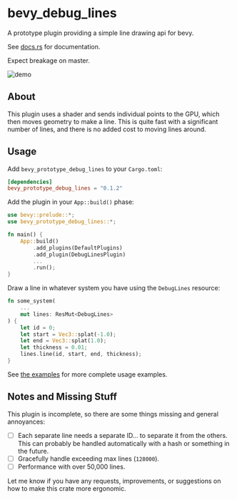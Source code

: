 # bevy_debug_lines
A prototype plugin providing a simple line drawing api for bevy.

See [docs.rs]() for documentation.

Expect breakage on master.

![demo](https://github.com/Toqozz/bevy_debug_lines/blob/master/demo.gif)

## About
This plugin uses a shader and sends individual points to the GPU, which then moves geometry to make a line.  This is quite fast with a significant number of lines, and there is no added cost to moving lines around.

## Usage
Add `bevy_prototype_debug_lines` to your `Cargo.toml`:
```toml
[dependencies]
bevy_prototype_debug_lines = "0.1.2"
```

Add the plugin in your `App::build()` phase:
```rust
use bevy::prelude::*;
use bevy_prototype_debug_lines::*;

fn main() {
    App::build()
        .add_plugins(DefaultPlugins)
        .add_plugin(DebugLinesPlugin)
        ...
        .run();
}
```

Draw a line in whatever system you have using the `DebugLines` resource:
```rust
fn some_system(
    ...
    mut lines: ResMut<DebugLines>
) {
    let id = 0;
    let start = Vec3::splat(-1.0);
    let end = Vec3::splat(1.0);
    let thickness = 0.01;
    lines.line(id, start, end, thickness);
}
```

See [the examples](https://github.com/Toqozz/bevy_debug_lines/tree/master/examples) for more complete usage examples.

## Notes and Missing Stuff
This plugin is incomplete, so there are some things missing and general annoyances:
- [ ] Each separate line needs a separate ID... to separate it from the others.  This can probably be handled automatically with a hash or something in the future.
- [ ] Gracefully handle exceeding max lines (`128000`).
- [ ] Performance with over 50,000 lines.

Let me know if you have any requests, improvements, or suggestions on how to make this crate more ergonomic.
